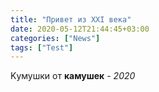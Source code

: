 ```yaml
---
title: "Привет из XXI века"
date: 2020-05-12T21:44:45+03:00
categories: ["News"]
tags: ["Test"]
---
```


Kумушки от **камушек** - *2020*
